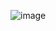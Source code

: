 ![image](https://github.com/Abiji-2020/DSA-Cracker/assets/145255212/4df66021-9638-4eee-9c15-37e8038185d5)
